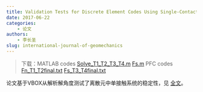 ```yaml
---
title: Validation Tests for Discrete Element Codes Using Single-Contact Systems 
date: 2017-06-22
categories:
    - 论文
authors:
    - 李长圣
slug: international-journal-of-geomechanics 
---
```


> 下载：MATLAB codes [Solve_T1_T2_T3_T4.m](Solve_T1_T2_T3_T4.m) [Fs.m](Fs.m) PFC codes [Fn_T1_T2final.txt](Fn_T1_T2final.txt) [Fs_T3_T4final.txt](Fs_T3_T4final.txt)


论文基于VBOX从解析解角度测试了离散元中单接触系统的稳定性，见 [全文](https://ascelibrary.org/doi/10.1061/%28ASCE%29GM.1943-5622.0001133)。



